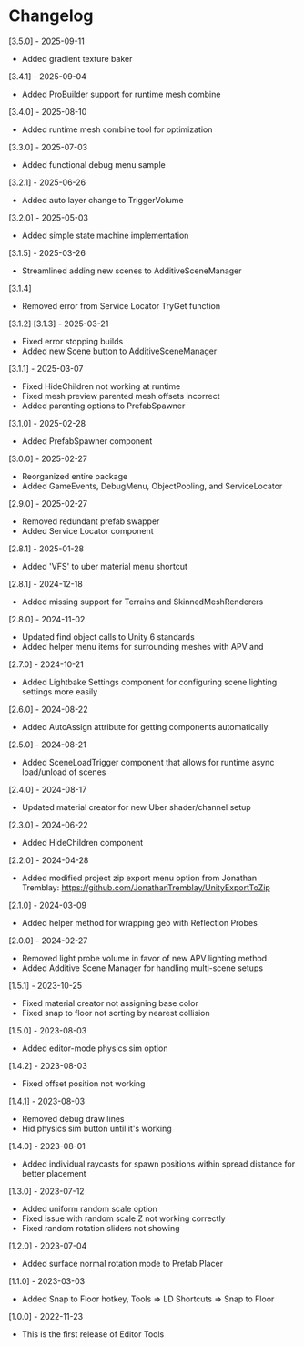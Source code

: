 # Changelog

[3.5.0] - 2025-09-11
- Added gradient texture baker

[3.4.1] - 2025-09-04
- Added ProBuilder support for runtime mesh combine

[3.4.0] - 2025-08-10
- Added runtime mesh combine tool for optimization

[3.3.0] - 2025-07-03
- Added functional debug menu sample

[3.2.1] - 2025-06-26
- Added auto layer change to TriggerVolume

[3.2.0] - 2025-05-03
- Added simple state machine implementation

[3.1.5] - 2025-03-26
- Streamlined adding new scenes to AdditiveSceneManager

[3.1.4]
- Removed error from Service Locator TryGet function

[3.1.2]
[3.1.3] - 2025-03-21
- Fixed error stopping builds
- Added new Scene button to AdditiveSceneManager

[3.1.1] - 2025-03-07
- Fixed HideChildren not working at runtime
- Fixed mesh preview parented mesh offsets incorrect
- Added parenting options to PrefabSpawner

[3.1.0] - 2025-02-28
- Added PrefabSpawner component

[3.0.0] - 2025-02-27
- Reorganized entire package
- Added GameEvents, DebugMenu, ObjectPooling, and ServiceLocator

[2.9.0] - 2025-02-27
- Removed redundant prefab swapper
- Added Service Locator component

[2.8.1] - 2025-01-28
- Added 'VFS' to uber material menu shortcut

[2.8.1] - 2024-12-18
- Added missing support for Terrains and SkinnedMeshRenderers

[2.8.0] - 2024-11-02
- Updated find object calls to Unity 6 standards
- Added helper menu items for surrounding meshes with APV and 

[2.7.0] - 2024-10-21
- Added Lightbake Settings component for configuring scene lighting settings more easily

[2.6.0] - 2024-08-22
- Added AutoAssign attribute for getting components automatically

[2.5.0] - 2024-08-21
- Added SceneLoadTrigger component that allows for runtime async load/unload of scenes

[2.4.0] - 2024-08-17
- Updated material creator for new Uber shader/channel setup

[2.3.0] - 2024-06-22
- Added HideChildren component

[2.2.0] - 2024-04-28
- Added modified project zip export menu option from Jonathan Tremblay: https://github.com/JonathanTremblay/UnityExportToZip

[2.1.0] - 2024-03-09
- Added helper method for wrapping geo with Reflection Probes

[2.0.0] - 2024-02-27
- Removed light probe volume in favor of new APV lighting method
- Added Additive Scene Manager for handling multi-scene setups

[1.5.1] - 2023-10-25
- Fixed material creator not assigning base color
- Fixed snap to floor not sorting by nearest collision

[1.5.0] - 2023-08-03
- Added editor-mode physics sim option

[1.4.2] - 2023-08-03
- Fixed offset position not working

[1.4.1] - 2023-08-03
- Removed debug draw lines
- Hid physics sim button until it's working

[1.4.0] - 2023-08-01
- Added individual raycasts for spawn positions within spread distance for better placement

[1.3.0] - 2023-07-12
- Added uniform random scale option
- Fixed issue with random scale Z not working correctly
- Fixed random rotation sliders not showing

[1.2.0] - 2023-07-04
- Added surface normal rotation mode to Prefab Placer

[1.1.0] - 2023-03-03
- Added Snap to Floor hotkey, Tools => LD Shortcuts => Snap to Floor

[1.0.0] - 2022-11-23
- This is the first release of Editor Tools
